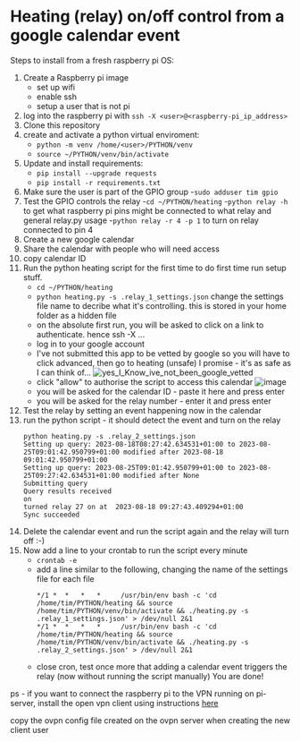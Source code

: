 # Heating (relay) on/off control from a google calendar event
Steps to install from a fresh raspberry pi OS:
  1. Create a Raspberry pi image
     - set up wifi
     - enable ssh
     - setup a user that is not pi
  3. log into the raspberry pi with `ssh -X <user>@<raspberry-pi_ip_address>`
  6. Clone this repository
  5. create and activate a python virtual enviroment:
     - `python -m venv /home/<user>/PYTHON/venv`
     - `source ~/PYTHON/venv/bin/activate`
  1. Update and install requirements:
     - `pip install --upgrade requests`
     - `pip install -r requirements.txt`
  1. Make sure the user is part of the GPIO group
     -`sudo adduser tim gpio`
  1. Test the GPIO controls the relay
     -`cd ~/PYTHON/heating`
     -`python relay -h` to get what raspberry pi pins might be connected to what relay and general relay.py usage
     -`python relay -r 4 -p 1` to turn on relay connected to pin 4
  3. Create a new google calendar
  4. Share the calendar with people who will need access
  5. copy calendar ID
  6. Run the python heating script for the first time to do first time run setup stuff.
     - `cd ~/PYTHON/heating`
     - `python heating.py -s .relay_1_settings.json` change the settings file name to decribe what it's controlling. this is stored in your home folder as a hidden file
     - on the absolute first run, you will be asked to click on a link to authenticate. hence ssh -X ...
     - log in to your google account
     - I've not submitted this app to be vetted by google so you will have to click advanced, then go to heating (unsafe)
      I promise - it's as safe as I can think of... 
![yes_I_Know_ive_not_been_google_vetted](https://github.com/mit-brooks/heating/assets/14214699/5121a92a-a17f-45ef-be67-8fb7e5af9a41)
     - click "allow" to authorise the script to access this calendar 
![image](https://github.com/mit-brooks/heating/assets/14214699/4c407877-5b44-4dae-8652-1f1cb021da85)
     - you will be asked for the calendar ID - paste it here and press enter
     - you will be asked for the relay number - enter it and press enter
  1. Test the relay by setting an event happening now in the calendar
  2. run the python script - it should detect the event and turn on the relay
     ```
     python heating.py -s .relay_2_settings.json
     Setting up query: 2023-08-18T08:27:42.634531+01:00 to 2023-08-25T09:01:42.950799+01:00 modified after 2023-08-18 09:01:42.950799+01:00
     Setting up query: 2023-08-25T09:01:42.950799+01:00 to 2023-08-25T09:27:42.634531+01:00 modified after None
     Submitting query
     Query results received
     on
     turned relay 27 on at  2023-08-18 09:27:43.409294+01:00
     Sync succeeded
     ```
  2. Delete the calendar event and run the script again and the relay will turn off :-)
  3. Now add a line to your crontab to run the script every minute
     - `crontab -e`
     - add a line similar to the following, changing the name of the settings file for each file
       ```
       */1 *  *   *   *     /usr/bin/env bash -c 'cd /home/tim/PYTHON/heating && source /home/tim/PYTHON/venv/bin/activate && ./heating.py -s .relay_1_settings.json' > /dev/null 2&1
       */1 *  *   *   *     /usr/bin/env bash -c 'cd /home/tim/PYTHON/heating && source /home/tim/PYTHON/venv/bin/activate && ./heating.py -s .relay_2_settings.json' > /dev/null 2&1
       ```
     - close cron, test once more that adding a calendar event triggers the relay (now without running the script manually)
You are done!

ps - if you want to connect the raspberry pi to the VPN running on pi-server, install the open vpn client using instructions [here](https://www.ovpn.com/en/guides/raspberry-pi-raspbian)

copy the ovpn config file created on the ovpn server when creating the new client user
